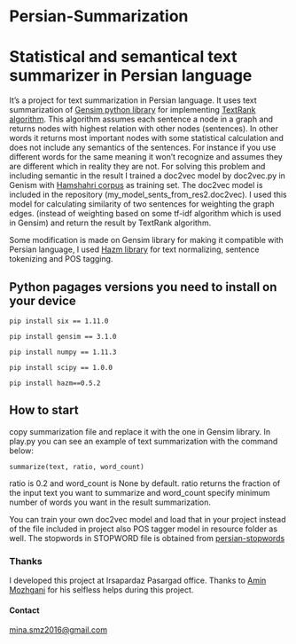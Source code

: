 # Persian-Summarization
# Statistical and semantical text summarizer in Persian language

It’s a project for text summarization in Persian language. It uses text summarization of [Gensim python library](https://github.com/RaRe-Technologies/gensim) for implementing [TextRank algorithm](https://web.eecs.umich.edu/~mihalcea/papers/mihalcea.emnlp04.pdf). This algorithm assumes each sentence a node in a graph and returns nodes with highest relation with other nodes (sentences). In other words it returns most important nodes with some statistical calculation and does not include any semantics of the sentences. For instance if you use different words for the same meaning it won’t recognize and assumes they are different which in reality they are not. For solving this problem and including semantic in the result I trained a doc2vec model by doc2vec.py in Genism with [Hamshahri corpus](http://dbrg.ut.ac.ir/hamshahri/) as training set. The doc2vec model is included in the repository (my_model_sents_from_res2.doc2vec). I used this model for calculating similarity of two sentences for weighting the graph edges. (instead of weighting based on some tf-idf algorithm which is used in Gensim) and return the result by TextRank algorithm.

Some modification is made on Gensim library for making it compatible with Persian language, I used [Hazm library]() for text normalizing, sentence tokenizing and POS tagging.


## Python pagages versions you need to install on your device

`pip install six == 1.11.0`

`pip install gensim == 3.1.0`

`pip install numpy == 1.11.3`

`pip install scipy == 1.0.0`

`pip install hazm==0.5.2`

## How to start

copy summarization file and replace it with the one in Gensim library. In play.py you can see an example of text summarization with the command below:

`summarize(text, ratio, word_count)`

ratio is 0.2 and word_count is None by default. ratio returns the fraction of the input text you want to summarize and word_count specify minimum number of words you want in the result summarization.

You can train your own doc2vec model and load that in your project instead of the file included in project also POS tagger model in resource folder as well.
The stopwords in STOPWORD file is obtained from [persian-stopwords](https://github.com/kharazi/persian-stopwords)

### Thanks
I developed this project at Irsapardaz Pasargad office. Thanks to [Amin Mozhgani](https://github.com/AminMozhgani) for his selfless helps during this project.

#### Contact
mina.smz2016@gmail.com
